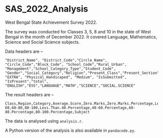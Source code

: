 # SAS_2022_Analysis
 
West Bengal State Achievement Survey 2022.

The survey was conducted for Classes 3, 5, 8 and 10 in the state of West Bengal in the month of December 2022. It covered Language, Mathematics, Science and Social Science subjects.

Data headers are – 
```
"District_Name", "District_Code","Circle_Name", "Circle_Code","Block_Code", "School_Code","Rural_Urban", "Management","School_Category_Type","Student_Code", "Gender","Social_Category","Religion","Present_Class","Present_Section", "EXTRA", "Physical_Handicaped", "Medium", "IsSubmitted", "IsPresent","total", "ENGLISH","EVS","LANGUAGE","MATH","SCIENCE","SOCIAL.SCIENCE"
```

The result headers are –
```
Class,Region,Category,Average.Score,Zero.Marks,Zero.Marks.Percentage,Less.Than.40,40-60,60-80,80-100,Less.Than.40.Percentage,40-60.Percentage,60-80.Percentage,80-100.Percentage,Subject
```

The data is analysed using `analysis.r`.

A Python version of the analysis is also available in `pandacode.py`.